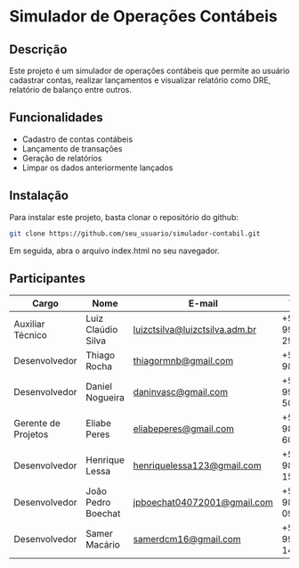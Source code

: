 # Simulador de Operações Contábeis

## Descrição

Este projeto é um simulador de operações contábeis que permite ao usuário cadastrar contas, realizar lançamentos e visualizar relatório como DRE, relatório de balanço entre outros.

## Funcionalidades

- Cadastro de contas contábeis
- Lançamento de transações
- Geração de relatórios
- Limpar os dados anteriormente lançados

## Instalação

Para instalar este projeto, basta clonar o repositório do github:

```bash
git clone https://github.com/seu_usuario/simulador-contabil.git
```

Em seguida, abra o arquivo index.html no seu navegador.

## Participantes

| Cargo | Nome | E-mail | Telefone |
| --- | --- | --- | --- |
| Auxiliar Técnico | Luiz Claúdio Silva | luizctsilva@luizctsilva.adm.br | +55 (22) 99832-2992 |
| Desenvolvedor | Thiago Rocha | thiagormnb@gmail.com | +55 (22) 988318609 |
| Desenvolvedor | Daniel Nogueira | daninvasc@gmail.com | +55 (22) 99853-5031 |
| Gerente de Projetos | Eliabe Peres | eliabeperes@gmail.com | +55 (22) 98874-6062 |
| Desenvolvedor | Henrique Lessa | henriquelessa123@gmail.com | +55 (22) 98821-1560 |
| Desenvolvedor | João Pedro Boechat | jpboechat04072001@gmail.com | +55 (21) 98347-0984 |
| Desenvolvedor | Samer Macário | samerdcm16@gmail.com | +55 (22) 99897-1410 |0
